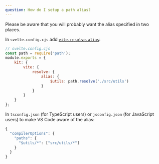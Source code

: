 ```yaml
---
question: How do I setup a path alias?
---
```


Please be aware that you will probably want the alias specified in two places.

In `svelte.config.cjs` add [`vite.resolve.alias`](https://vitejs.dev/config/#resolve-alias):

```js
// svelte.config.cjs
const path = require('path');
module.exports = {
	kit: {
		vite: {
			resolve: {
				alias: {
					$utils: path.resolve('./src/utils')
				}
			}
		}
	}
};
```

In `tsconfig.json` (for TypeScript users) or `jsconfig.json` (for JavaScript users) to make VS Code aware of the alias:

```js
{
  "compilerOptions": {
    "paths": {
      "$utils/*": ["src/utils/*"]
    }
  }
}
```

